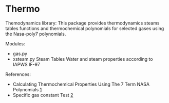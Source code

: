 # Thermo

Themodynamics library:  This package provides thermodynamics steams tables functions and thermochemical polynomials
for selected gases using the Nasa-poly7 polynomials.

Modules:

* gas.py
* xsteam.py   Steam Tables Water and steam properties according to IAPWS IF-97 
    

References:


* Calculating Thermochemical Properties Using The 7 Term NASA Polynomials [1](http://www.myengineeringworld.net/2013/10/Excel-thermochemical-NASA-polynomials-Burcat.html)
* Specific gas constant Test [2](http://www.wsp.ru/en/test/wspgGCGS.asp?gas_specification=air)

